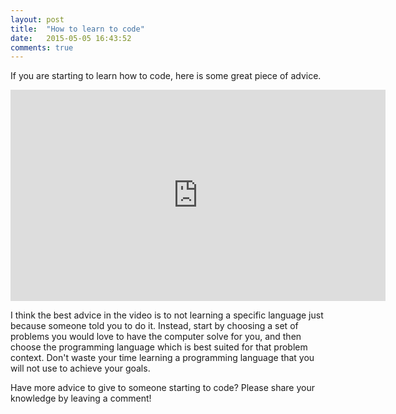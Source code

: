 ```yaml
---
layout: post
title:  "How to learn to code"
date:   2015-05-05 16:43:52
comments: true
---
```


If you are starting to learn how to code, here is some great piece of advice.

<div><iframe width="600" height="338" src="https://www.youtube.com/embed/mvK0UzFNw1Q" frameborder="0" allowfullscreen=""></iframe></div>

I think the best advice in the video is to not learning a specific language just because someone told you to do it. Instead, start by choosing a set of problems you would love to have the computer solve for you, and then choose the programming language which is best suited for that problem context. Don't waste your time learning a programming language that you will not use to achieve your goals.

Have more advice to give to someone starting to code? Please share your knowledge by leaving a comment!
